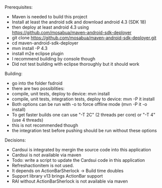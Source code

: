 Prerequisites:

* Maven is needed to build this project
* Install at least the android sdk and download android 4.3 (SDK 18)
* then deploy at least android 4.3 using https://github.com/mosabua/maven-android-sdk-deployer
 * git clone https://github.com/mosabua/maven-android-sdk-deployer.git
 * cd maven-android-sdk-deployer
 * mvn install -P 4.3
* install m2e eclipse plugin
 * I recommend building by console though
 * Did not test building with eclipse thoroughly but it should work

Building:

* go into the folder fsdroid
* there are two possiblities:
 * compile, unit tests, deploy to device: mvn install
 * compile, unit tests, integration tests, deploy to device: mvn -P it install
 * Both options can be run with -o to force offline mode (mvn -P it -o install)
* To get faster builds one can use "-T 2C" (2 threads per core) or "-T 4" (use 4 threads)
 * this is not recommended though
 * the integration test before pushing should be run without these options

Decisions:

* Cardsui is integrated by mergin the source code into this application
 * Cardsui is not available via maven
 * Todo: write a script to update the Cardsui code in this application
* Refreshactionitem is not used. 
 * It depends on ActionBarSherlock -> Build time doubles
 * Support library v13 brings ActionBar support
 * RAI without ActionBarSherlock is not available via maven